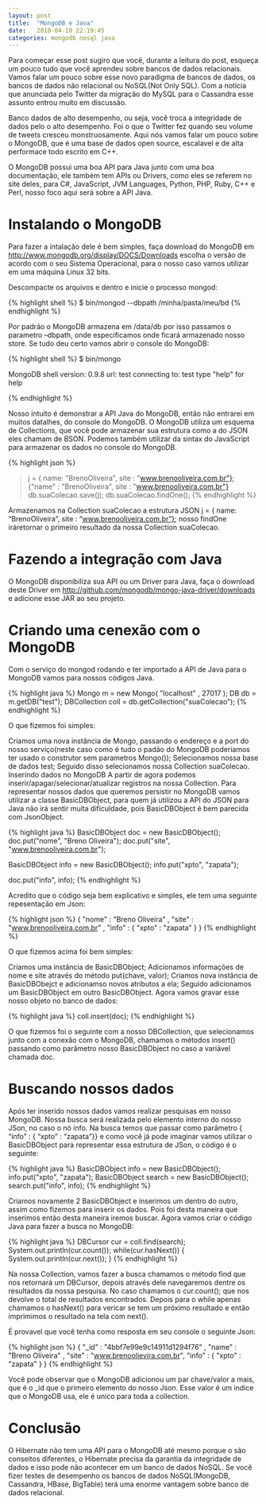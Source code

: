 ```yaml
---
layout: post
title:  "MongoDB e Java"
date:   2010-04-10 22:19:45
categories: mongodb nosql java
---
```


Para começar esse post sugiro que você, durante a leitura do post, esqueça um pouco tudo que você aprendeu sobre bancos de dados relacionais. Vamos falar um pouco sobre esse novo paradigma de bancos de dados, os bancos de dados não relacional ou NoSQL(Not Only SQL).  Com a notícia que anunciada pelo Twitter da migração do MySQL para o Cassandra esse assunto entrou muito em discussão.

Banco dados de alto desempenho, ou seja, você troca a integridade de dados pelo o alto desempenho. Foi o que o Twitter fez quando seu volume de tweets cresceu monstruosamente. Aqui nós vamos falar um pouco sobre o MongoDB, que é uma base de dados open source, escalavel e de alta performace todo escrito em C++.

O MongoDB possui uma boa API para Java junto com uma boa documentação, ele também tem APIs ou Drivers, como eles se referem no site deles, para C#, JavaScript, JVM Languages, Python, PHP, Ruby, C++ e Perl, nosso foco aqui será sobre a API Java.

Instalando o MongoDB
===
Para fazer a intalação dele é bem simples, faça download do MongoDB em http://www.mongodb.org/display/DOCS/Downloads escolha o versão de acordo com o seu Sistema Operacional, para o nosso caso vamos utilizar em uma máquina Linux 32 bits.

Descompacte os arquivos e dentro e inicie o processo mongod:

{% highlight shell %}
$ bin/mongod --dbpath /minha/pasta/meu/bd
{% endhighlight %}

Por padrão o MongoDB armazena em /data/db por isso passamos o parametro –dbpath, onde especificamos onde ficará armazenado nosso store. Se tudo deu certo vamos abrir o console do MongoDB:

{% highlight shell %}
$ bin/mongo

MongoDB shell version: 0.9.8
url: test
connecting to: test
type "help" for help
>
{% endhighlight %}

Nosso intuito é demonstrar a API Java do MongoDB, então não entrarei em muitos datalhes, do console do MongoDB.  O MongoDB utiliza um esquema de Collections, que você pode armazenar sua estrutura como a do JSON eles chamam de BSON. Podemos também utilizar da sintax do JavaScript para armazenar os dados no console do MongoDB.

{% highlight json %}
> j = { name: "BrenoOliveira", site : "www.brenooliveira.com.br"};
{"name" : "BrenoOliveira", site : "www.brenooliveira.com.br"}
> db.suaColecao.save(j);
> db.suaColecao.findOne();
{% endhighlight %}

Armazenamos na Collection suaColecao a estrutura JSON j = { name: “BrenoOliveira”, site : “www.brenooliveira.com.br”}; nosso findOne iráretornar o primeiro resultado da nossa Collection suaColecao.

Fazendo a integração com Java
====
O MongoDB disponibiliza sua API ou um Driver para Java, faça o download deste Driver em http://github.com/mongodb/mongo-java-driver/downloads e adicione esse JAR ao seu projeto.

Criando uma cenexão com o MongoDB
====
Com o serviço do mongod rodando e ter importado a API de Java para o MongoDB vamos para nossos códigos Java.

{% highlight java %}
Mongo m = new Mongo( "localhost" , 27017 );
DB db = m.getDB("test");
DBCollection coll = db.getCollection("suaColecao");
{% endhighlight %}

O que fizemos foi simples:

Criamos uma nova instância de Mongo, passando o endereço e a port do nosso serviço(neste caso como é tudo o padão do MongoDB poderiamos ter usado o construtor sem parametros Mongo());
Selecionamos nossa base de dados test;
Seguido disso selecionamos nossa Collection suaColecao.
Inserindo dados no MongoDB
A partir de agora podemos inserir/apagar/selecionar/atualizar registros na nossa Collection. Para representar nossos dados que queremos persistir no MongoDB vamos utilizar a classe BasicDBObject, para quem já utilizou a API do JSON para Java não irá sentir muita dificuldade, pois BasicDBObject é bem parecida com JsonObject.

{% highlight java %}
BasicDBObject doc = new BasicDBObject();
doc.put("nome", "Breno Oliveira");
doc.put("site", "www.brenooliveira.com.br");

BasicDBObject info = new BasicDBObject();
info.put("xpto", "zapata");

doc.put("info", info);
{% endhighlight %}

Acredito que o código seja bem explicativo e simples, ele tem uma seguinte repesentação em Json:

{% highlight json %}
{
    "nome" : "Breno Oliveira" ,
    "site" : "www.brenooliveira.com.br" ,
    "info" : {
        "xpto" : "zapata"
    }
}
{% endhighlight %}

O que fizemos acima foi bem simples:

Criamos uma instância de BasicDBObject;
Adicionamos informações de nome e site através do método put(chave, valor);
Criamos nova instância de BasicDBObejct e adicionamso novos atributos a ela;
Seguido adicionamos um BasicDBObject em outro BasicDBObject.
Agora vamos gravar esse nosso objeto no banco de dados:

{% highlight java %}
coll.insert(doc);
{% endhighlight %}

O que fizemos foi o seguinte com a nosso DBCollection, que selecionamos junto com a conexão com o MongoDB, chamamos o métodos insert() passando como parâmetro nosso BasicDBObject no caso a variável chamada doc.

Buscando nossos dados
====
Após ter inserido nossos dados vamos realizar pesquisas em nosso MongoDB.  Nossa busca será realizada pelo elemento interno do nosso JSon, no caso o nó info. Na busca temos que passar como parâmetro { “info” : { “xpto” : “zapata”}} e como você já pode imaginar vamos utilizar o BasicDBObject para representar essa estrutura de JSon, o código é o seguinte:

{% highlight java %}
BasicDBObject info = new BasicDBObject();
info.put("xpto", "zapata");
BasicDBObject search = new BasicDBObject();
search.put("info", info);
{% endhighlight %}

Criamos novamente 2 BasicDBObject e inserimos um dentro do outro, assim como fizemos para inserir os dados. Pois foi desta maneira que inserimos então desta maneira iremos buscar. Agora vamos criar o código Java para fazer a busca no MongoDB:

{% highlight java %}
DBCursor cur = coll.find(search);
System.out.println(cur.count());
while(cur.hasNext()) {
         System.out.println(cur.next());
}
{% endhighlight %}

Na nossa Collection, vamos fazer a busca chamamos o método find que nos retornará um DBCursor, depois através dele navegaremos dentre os resultados da nossa pesquisa. No caso chamamos o cur.count(); que nos devolve o total de resultados encontrados. Depois para o while apenas chamamos o hasNext() para vericar se tem um próximo resultado e então imprimimos o resultado na tela com next().

É provavel que você tenha como resposta em seu console o seguinte Json:

{% highlight json %}
{
    "_id" : "4bbf7e99e9c14911d1294f76" ,
    "name" : "Breno Oliveira" ,
    "site" : "www.brenoolievira.com.br",
    "info" : {
        "xpto" : "zapata"
    }
}
{% endhighlight %}

Você pode observar que o MongoDB adicionou um par chave/valor a mais, que é o _id que o primeiro elemento do nosso Json. Esse valor é um indice que o MongoDB usa, ele é unico para toda a collection.

Conclusão
====
O Hibernate não tem uma API para o MongoDB até mesmo porque o são conseitos diferentes, o Hibernate precisa da garantia da integridade de dados e isso pode não acontecer em um banco de dados NoSQL. Se você fizer testes de desempenho os bancos de dados NoSQL(MongoDB, Cassandra, HBase, BigTable) terá uma enorme vantagem sobre banco de dados relacional.
